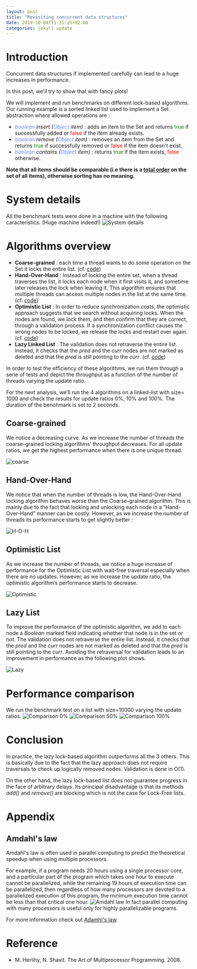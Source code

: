```yaml
---
layout: post
title: "Revisiting concurrent data structures"
date: 2019-10-04T11:31:25+02:00
categories: jekyll update
---
```


# Introduction
Concurrent data structures if implemented carefully can lead to a huge increases in performance.

In this post, we'll try to show that with fancy plots!

We will implement and run benchmarks on different lock-based algorithms.
Our running example is a sorted linked list used to implement a Set abstraction where allowed operations are : 

* *<span style="color:#6b86fb">boolean </span>insert (<span style="color:#6b86fb">Object</span> item)* :
adds an item to the Set and returns <span style="color:green">true</span> if successfully added or <span style="color:red">false</span>  if the item already exists.
* *<span style="color:#6b86fb">boolean </span>remove (<span style="color:#6b86fb">Object</span> item)* : 
removes an item from the Set and returns <span style="color:green">true</span> if successfully removed or <span style="color:red">false</span>  if the item doesn't exist.
* *<span style="color:#6b86fb">boolean </span>contains (<span style="color:#6b86fb">Object</span> item)* :
returns <span style="color:green">true</span> if the item exists, <span style="color:red">false</span> otherwise.

**Note that all items should be comparable (i.e there is a [total order](https://en.wikipedia.org/wiki/Total_order) on the set of all items), otherwise sorting has no meaning.**


# System details 
All the benchmark tests were done in a machine with the following caracteristics. (Huge machine indeed!)
![System details](/assets/images/concurrent-ds/system_details.png)

# Algorithms overview

* **Coarse-grained** : each time a thread wants to do some operation on the Set it locks the entire list. (cf. [code](/assets/images/concurrent-ds/coarse.java))
* **Hand-Over-Hand** : Instead of locking the entire set, when a thread traverses the list, it locks each node when it first visits it, and sometime later releases the lock when leaving it. This algorithm ensures that multiple threads can access multiple nodes in the list at the same time. (cf. [code](/assets/images/concurrent-ds/hoh.java))
* **Optimistic List** : In order  to reduce synchronization costs,  the  optimistic  approach  suggests that  we  search  without  acquiring  locks.   When  the  nodes  are  found, we lock them, and then confirm that they are correct, through a validation process.
If a  synchronization  conflict  causes  the  wrong  nodes  to  be  locked,  we release the locks and restart over again. (cf. [code](optimistic.java))
* **Lazy Linked List** : The validation does not retraverse the entire list. Instead, it checks that the *pred* and the *curr* nodes are not marked as deleted and that the *pred* is still pointing to the *curr*. (cf. [code](/assets/images/concurrent-ds/lazy.java))



In order to test the efficiency of these algorithms, we run them through a serie of tests and depict the throughput as a function of the number of threads varying the update ratio.

For  the  next  analysis,  we’ll  run  the  4  algorithms  on  a  linked-list  with size= 1000 and check the results for update ratios 0%, 10% and 100%.  The duration of the benchmark is set to 2 seconds.

## Coarse-grained
We  notice  a  decreasing  curve.   As  we  increase  the  number  of  threads  the coarse-grained locking algorithms’ throughput decreases.
For all update ratios, we get the highest performance when there is one unique thread.

![coarse](/assets/images/concurrent-ds/coarse.png)

## Hand-Over-Hand
We  notice  that  when  the  number  of  threads  is  low,  the  Hand-Over-Hand locking algorithm behaves worse than the Coarse-grained algorithm. 
This is mainly  due  to  the  fact  that  locking  and  unlocking  each  node  in  a  ”Hand-Over-Hand” manner can be costly.
However, as we increase the number of threads its performance starts to get slightly better :

![H-O-H](/assets/images/concurrent-ds/hoh.png)

## Optimistic List 
As we increase the number of threads, we notice a huge increase of performance for the Optimistic List with wait-free traversal especially when there are no updates.
However, as we increase the update ratio, the optimistic algorithm’s performance starts to decrease.

![Optimistic](/assets/images/concurrent-ds/optimistic.png)

## Lazy List
To improve the performance of the optimistic algorithm, we add to each node a *Boolean* marked field indicating whether that node is in the set or not.
The validation does not retraverse the entire list. Instead, it checks that the *pred* and the *curr* nodes are not marked as deleted and that the *pred* is still pointing to the *curr*.
Avoiding  the  retraversal  for  validation leads to an improvement in performance as the following plot shows.

![Lazy](/assets/images/concurrent-ds/lazy.png)



# Performance comparison 
We  run  the  benchmark  test  on  a  list  with  size=10000 varying the update ratios.
![Comparison 0%](/assets/images/concurrent-ds/comparison1.png)
![Comparison 50%](/assets/images/concurrent-ds/comparison2.png)
![Comparison 100%](/assets/images/concurrent-ds/comparison3.png)

# Conclusion
In practice, the lazy lock-based algorithm outperforms all the 3 others.
This is basically due to the fact that the lazy approach does not require traversals to check up logically removed nodes.
Validation is done in O(1).

On the other hand, the lazy lock-based list does not guarantee progress in the face of arbitrary delays.
Its principal disadvantage is that its methods *add()* and *remove()* are blocking which is not the case for Lock-Free lists.

# Appendix
## Amdahl's law

Amdahl's law is often used in parallel computing to predict the theoretical speedup when using multiple processors.

For example, if a program needs 20 hours using a single processor core, and a particular part of the program which takes one hour to execute cannot be parallelized, while the remaining 19 hours of execution time can be parallelized, then regardless of how many processors are devoted to a parallelized execution of this program, the minimum execution time cannot be less than that critical one hour.
![Amdahl law](https://upload.wikimedia.org/wikipedia/commons/e/ea/AmdahlsLaw.svg)
In fact parallel computing with many processors is useful only for highly parallelizable programs.

For more information check out [Adamhl's law](https://en.wikipedia.org/wiki/Amdahl%27s_law).

# Reference 
* M. Herlihy, N. Shavit. The Art of Multiprocessor Programming. 2008.
